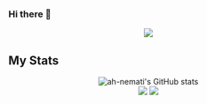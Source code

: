 ### Hi there 👋

<!--
**Ahmed-Roshdy-1/Ahmed-Roshdy-1** is a ✨ _special_ ✨ repository because its `README.md` (this file) appears on your GitHub profile.

Here are some ideas to get you started:

- 🔭 I’m currently working on ...
- 🌱 I’m currently learning ...
- 👯 I’m looking to collaborate on ...
- 🤔 I’m looking for help with ...
- 💬 Ask me about ...
- 📫 How to reach me: ...
- 😄 Pronouns: ...
- ⚡ Fun fact: ...
-->

<p align="center">
<img src="https://res.cloudinary.com/practicaldev/image/fetch/s--NzgxrJEe--/c_limit%2Cf_auto%2Cfl_progressive%2Cq_66%2Cw_880/https://dev-to-uploads.s3.amazonaws.com/uploads/articles/mdvk568xm4hmk3bjfsqs.gif">
</img>
</p>


## My Stats
<p align="center">
  <img src="https://github-readme-stats.vercel.app/api?username=Ahmed-Roshdy-1&show_icons=true&include_all_commits=true&theme=monokai" alt="ah-nemati's GitHub stats" /><br />
  <img src="https://github-readme-streak-stats.herokuapp.com/?user=Ahmed-Roshdy-1&theme=monokai"/>
  <img src="https://github-readme-stats.vercel.app/api/top-langs/?username=Ahmed-Roshdy-1&layout=compact&theme=monokai&langs_count=12"/>
</p>
